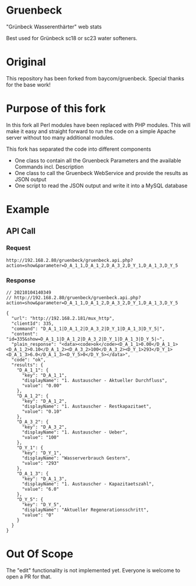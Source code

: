 # Gruenbeck 
"Grünbeck Wasserenthärter" web stats

Best used for Grünbeck sc18 or sc23 water softeners.

# Original 
This repository has been forked from baycom/gruenbeck. 
Special thanks for the base work!

# Purpose of this fork
In this fork all Perl modules have been replaced with PHP modules.
This will make it easy and straight forward to run the code on a simple Apache server without too many additional modules.

This fork has separated the code into different components
* One class to contain all the Gruenbeck Parameters and the available Commands incl. Description
* One class to call the Gruenbeck WebService and provide the results as JSON output
* One script to read the JSON output and write it into a MySQL database

# Example

## API Call

### Request
```http://192.168.2.80/gruenbeck/gruenbeck.api.php?action=show&parameter=D_A_1_1,D_A_1_2,D_A_3_2,D_Y_1,D_A_1_3,D_Y_5```

### Response
```
// 20210104140349
// http://192.168.2.80/gruenbeck/gruenbeck.api.php?action=show&parameter=D_A_1_1,D_A_1_2,D_A_3_2,D_Y_1,D_A_1_3,D_Y_5

{
  "url": "http://192.168.2.181/mux_http",
  "clientId": 335,
  "command": "D_A_1_1|D_A_1_2|D_A_3_2|D_Y_1|D_A_1_3|D_Y_5|",
  "content": "id=335&show=D_A_1_1|D_A_1_2|D_A_3_2|D_Y_1|D_A_1_3|D_Y_5|~",
  "plain_response": "<data><code>ok</code><D_A_1_1>0.00</D_A_1_1><D_A_1_2>0.10</D_A_1_2><D_A_3_2>100</D_A_3_2><D_Y_1>293</D_Y_1><D_A_1_3>6.0</D_A_1_3><D_Y_5>0</D_Y_5></data>",
  "code": "ok",
  "results": {
    "D_A_1_1": {
      "key": "D_A_1_1",
      "displayName": "1. Austauscher - Aktueller Durchfluss",
      "value": "0.00"
    },
    "D_A_1_2": {
      "key": "D_A_1_2",
      "displayName": "1. Austauscher - Restkapazitaet",
      "value": "0.10"
    },
    "D_A_3_2": {
      "key": "D_A_3_2",
      "displayName": "1. Austauscher - Ueber",
      "value": "100"
    },
    "D_Y_1": {
      "key": "D_Y_1",
      "displayName": "Wasserverbrauch Gestern",
      "value": "293"
    },
    "D_A_1_3": {
      "key": "D_A_1_3",
      "displayName": "1. Austauscher - Kapazitaetszahl",
      "value": "6.0"
    },
    "D_Y_5": {
      "key": "D_Y_5",
      "displayName": "Aktueller Regenerationsschritt",
      "value": "0"
    }
  }
}
```


# Out Of Scope
The "edit" functionality is not implemented yet. Everyone is welcome to open a PR for that.
